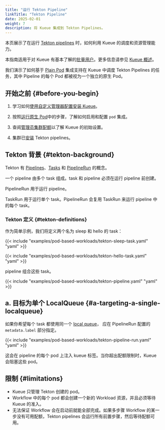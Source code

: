 ```yaml
---
title: "运行 Tekton Pipeline"
linkTitle: "Tekton Pipeline"
date: 2025-02-01
weight: 7
description: 将 Kueue 集成到 Tekton Pipelines。
---
```


本页展示了在运行 [Tekton pipelines](https://tekton.dev/docs/) 时，如何利用 Kueue 的调度和资源管理能力。

本指南适用于对 Kueue 有基本了解的[批量用户](/docs/tasks#batch-user)。更多信息请参见 [Kueue 概述](/docs/overview)。

我们演示了如何基于 [Plain Pod](/docs/tasks/run_plain_pods) 集成支持在 Kueue 中调度 Tekton Pipelines 的任务，其中 Pipeline 的每个 Pod 都被视为一个独立的原生 Pod。

## 开始之前 {#before-you-begin}

1. 学习如何[使用自定义管理器配置安装 Kueue](/docs/installation/#install-a-custom-configured-released-version)。

1. 按照[运行原生 Pod](docs/tasks/run/plain_pods/#before-you-begin)中的步骤，了解如何启用和配置 `pod` 集成。

1. 查阅[管理员集群配额](/docs/tasks/manage/administer_cluster_quotas/)以了解 Kueue 的初始设置。

1. 集群已[安装](https://tekton.dev/docs/installation/pipelines/) Tekton pipelines。


## Tekton 背景 {#tekton-background}

Tekton 有 [Pipelines](https://tekton.dev/vault/pipelines-v0.59.x-lts/pipelines/)、[Tasks](https://tekton.dev/vault/pipelines-v0.59.x-lts/tasks/) 和 [PipelineRun](https://tekton.dev/vault/pipelines-v0.59.x-lts/pipelineruns/) 的概念。

一个 pipeline 由多个 task 组成。task 和 pipeline 必须在运行 pipeline 前创建。

PipelineRun 用于运行 pipeline。

TaskRun 用于运行单个 task。PipelineRun 会复用 TaskRun 来运行 pipeline 中的每个 task。

### Tekton 定义 {#tekton-definitions}

作为简单示例，我们将定义两个名为 sleep 和 hello 的 task：

{{< include "examples/pod-based-workloads/tekton-sleep-task.yaml" "yaml" >}}

{{< include "examples/pod-based-workloads/tekton-hello-task.yaml" "yaml" >}}

pipeline 组合这些 task。

{{< include "examples/pod-based-workloads/tekton-pipeline.yaml" "yaml" >}}

## a. 目标为单个 LocalQueue {#a-targeting-a-single-localqueue}

如果你希望每个 task 都使用同一个 [local queue](/docs/concepts/local_queue)，
应在 PipelineRun 配置的 `metadata.label` 部分指定。

{{< include "examples/pod-based-workloads/tekton-pipeline-run.yaml" "yaml" >}}

这会在 pipeline 的每个 pod 上注入 kueue 标签。当你超出配额限制时，Kueue 会阻塞这些 pod。

## 限制 {#limitations}

- Kueue 只管理 Tekton 创建的 pod。
- Workflow 中的每个 pod 都会创建一个新的 Workload 资源，并且必须等待 Kueue 的准入。
- 无法保证 Workflow 会在启动前就能全部完成。如果多步骤 Workflow 的某一步没有可用配额，Tekton pipelines 会运行所有前置步骤，然后等待配额可用。
